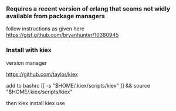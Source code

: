 ### Requires a recent version of erlang that seams not widly available from package managers
follow instructions as given here https://gist.github.com/bryanhunter/10380945

### Install with kiex
version manager

https://github.com/taylor/kiex

add to bashrc
[[ -s "$HOME/.kiex/scripts/kiex" ]] && source "$HOME/.kiex/scripts/kiex"

then kiex install <version>
kiex use <version>
